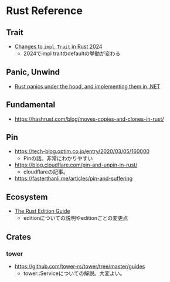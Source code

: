 # Rust Reference

## Trait

* [Changes to `impl Trait` in Rust 2024](https://blog.rust-lang.org/2024/09/05/impl-trait-capture-rules.html)
  * 2024でimpl traitのdefaultの挙動が変わる

## Panic, Unwind

* [Rust panics under the hood, and implementing them in .NET](https://fractalfir.github.io/generated_html/rustc_codegen_clr_v0_2_1.html)

## Fundamental

* https://hashrust.com/blog/moves-copies-and-clones-in-rust/

## Pin

* https://tech-blog.optim.co.jp/entry/2020/03/05/160000
  * Pinの話。非常にわかりやすい
* https://blog.cloudflare.com/pin-and-unpin-in-rust/
  * cloudflareの記事。
* https://fasterthanli.me/articles/pin-and-suffering

## Ecosystem

* [The Rust Edition Guide](https://doc.rust-lang.org/edition-guide/editions/)
  * editionについての説明やeditionごとの変更点


## Crates

### tower

* https://github.com/tower-rs/tower/tree/master/guides
  * tower::Serviceについての解説。大変よい。
